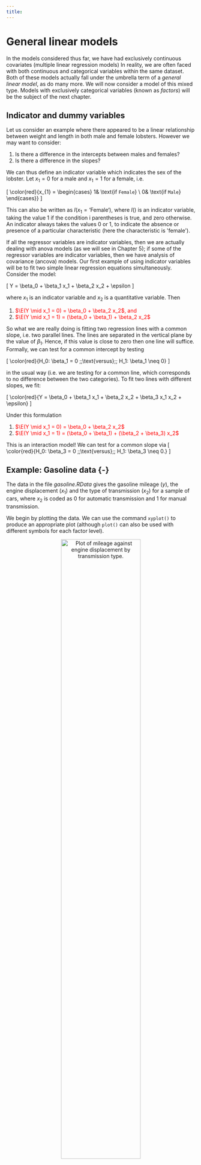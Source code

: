 ```yaml
---
title: 
---
```


# General linear models

In the models considered thus far, we have had exclusively continuous covariates (multiple linear regression models) In reality, we are often faced with both continuous and categorical variables within the same dataset. Both of these models actually fall under the umbrella term of a *general linear model*, as do many more. We will now consider a model of this mixed type. Models with exclusively categorical variables (known as *factors*) will be the subject of the next chapter.

## Indicator and dummy variables
Let us consider an example where there appeared to be a linear relationship between weight and length in both male and female lobsters. However we may want to consider:

1. Is there a difference in the intercepts between males and females?
1. Is there a difference in the slopes?

We can thus define an indicator variable which indicates the sex of the lobster. Let $x_1 = 0$ for a male and $x_1 = 1$ for a female, i.e.

\[
\color{red}{x_{1} = \begin{cases} 1& \text{if `Female`} \\
0& \text{if `Male`}
\end{cases}}
\]

<!-- <span style="color:red;">$x_{1} = \begin{cases} 1& \text{if ``Female''} \\ 0& \text{if ``Male''}\end{cases}$</span> -->

This can also be written as $I(x_1 = \text{`Female`})$, where $I()$ is an indicator variable, taking the value 1 if the condition i parentheses is true, and zero otherwise. An indicator always takes the values 0 or 1, to indicate the absence or presence of a particular characteristic (here the characteristic is 'female').

If all the regressor variables are indicator variables, then we are actually dealing with anova models (as we will see in Chapter 5); if some of the regressor variables are indicator variables, then we have analysis of covariance (ancova) models. Our first example of using indicator variables will be to fit two simple linear regression equations simultaneously. Consider the model:

\[
Y = \beta_0 + \beta_1 x_1 + \beta_2 x_2 + \epsilon
\]

where $x_1$ is an indicator variable and $x_2$ is a quantitative variable. Then

1. <span style="color: red;">$\E(Y \mid x_1 = 0) = \beta_0 + \beta_2 x_2$, and </span>
1. <span style="color: red;">$\E(Y \mid x_1 = 1) = (\beta_0 + \beta_1) + \beta_2 x_2$ </span>

So what we are really doing is fitting two regression lines with a common slope, i.e. two parallel lines. The lines are separated in the vertical plane by the value of $\beta_1$. Hence, if this value is close to zero then one line will suffice. Formally, we can test for a common intercept by testing 

\[
\color{red}{H_0: \beta_1 = 0 \;\;\text{versus}\;\; H_1: \beta_1 \neq 0}
\]

in the usual way (i.e. we are testing for a common line, which corresponds to no difference between the two categories). To fit two lines with different slopes, we fit:

\[
\color{red}{Y = \beta_0 + \beta_1 x_1 + \beta_2 x_2 + \beta_3 x_1 x_2 + \epsilon}
\]

Under this formulation

1.  <span style="color: red;">$\E(Y \mid x_1 = 0) = \beta_0 + \beta_2 x_2$ </span>
1.  <span style="color: red;">$\E(Y \mid x_1 = 1) = (\beta_0 + \beta_1) + (\beta_2 + \beta_3) x_2$ </span>

This is an interaction model! We can test for a common slope via
\[
\color{red}{H_0: \beta_3 = 0 \;\;\text{versus}\;\; H_1: \beta_3 \neq 0.}
\]

## Example: Gasoline data {-}
The data in the file *gasoline.RData* gives the gasoline mileage ($y$), the engine displacement ($x_1$) and the type of transmission ($x_2$) for a sample of cars, where $x_2$ is coded as 0 for automatic transmission and 1 for manual transmission.

We begin by plotting the data. We can use the command `xyplot()` to produce an appropriate plot (although `plot()` can also be used with different symbols for each factor level).

<div class="figure" style="text-align: center">
<img src="general_linear_models_files/figure-html/gasolinexyplot-1.png" alt="Plot of mileage against engine displacement by transmission type." width="65%" />
<p class="caption">(\#fig:gasolinexyplot)Plot of mileage against engine displacement by transmission type.</p>
</div>

There is a clear difference in the intercepts with most automatic transmission points above manual transmission points.  Mileage declines with engine displacement, and it looks like the rate of decline may be different for the two transmission types. In particular, there looks to be a steeper decline for cars with automatic transmission. Let us see what happens if we fit a common line, i.e. ignore transmission type. 


``` r
m1 = lm(y ~ x1, data = gasoline)
summary(m1)
```

```
## 
## Call:
## lm(formula = y ~ x1, data = gasoline)
## 
## Residuals:
##     Min      1Q  Median      3Q     Max 
## -6.9498 -1.8377 -0.0842  1.8158  6.6023 
## 
## Coefficients:
##              Estimate Std. Error t value Pr(>|t|)    
## (Intercept) 34.026933   1.674994  20.315 2.40e-14 ***
## x1          -0.048408   0.006168  -7.848 2.22e-07 ***
## ---
## Signif. codes:  0 '***' 0.001 '**' 0.01 '*' 0.05 '.' 0.1 ' ' 1
## 
## Residual standard error: 3.324 on 19 degrees of freedom
## Multiple R-squared:  0.7643,	Adjusted R-squared:  0.7519 
## F-statistic:  61.6 on 1 and 19 DF,  p-value: 2.224e-07
```

Comments: <br>
<span style="color: red;">- We can see that engine displacement gives a very small $p$-value , suggesting that this is very important. <br>
- However, we have ignored the crucial information on transmission type, and this can give misleading conclusions. </span>

We can add the fitted line to the raw data using `abline(m1)`:

<div class="figure" style="text-align: center">
<img src="general_linear_models_files/figure-html/gasolinefitplot-1.png" alt="Plot of mileage against engine displacement by transmission type with line of best fit overlaid." width="65%" />
<p class="caption">(\#fig:gasolinefitplot)Plot of mileage against engine displacement by transmission type with line of best fit overlaid.</p>
</div>

We can see that the line captures that there is a decline with engine displacement. However, it does not fit the data well, particularly for automatic transmission cars, because we have ignored transmission type. We will now add in the transmission type, allowing a test of

\[
\color{red}{H_0: \beta_2 = 0 \;\;\text{versus}\;\; H_1: \beta_2 \neq 0}
\]

We use the `R` commands


``` r
m2 = lm(y ~ x1 + x2, data = gasoline)
summary(m2)
```

```
## 
## Call:
## lm(formula = y ~ x1 + x2, data = gasoline)
## 
## Residuals:
##    Min     1Q Median     3Q    Max 
## -6.880 -1.970 -0.104  1.796  6.605 
## 
## Coefficients:
##             Estimate Std. Error t value Pr(>|t|)    
## (Intercept) 34.12798    1.89989  17.963  6.1e-13 ***
## x1          -0.04963    0.01162  -4.271  0.00046 ***
## x21          0.34592    2.76144   0.125  0.90170    
## ---
## Signif. codes:  0 '***' 0.001 '**' 0.01 '*' 0.05 '.' 0.1 ' ' 1
## 
## Residual standard error: 3.414 on 18 degrees of freedom
## Multiple R-squared:  0.7645,	Adjusted R-squared:  0.7383 
## F-statistic: 29.21 on 2 and 18 DF,  p-value: 2.231e-06
```

We observe that the addition of the transmission type indicator variable is not significant, and $R^2$ has not changed much either. Perhaps a common slope is a plausible claim?

<div class="figure" style="text-align: center">
<img src="general_linear_models_files/figure-html/gasolinefitplot2-1.png" alt="Plot of mileage against engine displacement by transmission type with lines of best fit for each transmission type overlaid (automatic - black, manual - red)." width="65%" />
<p class="caption">(\#fig:gasolinefitplot2)Plot of mileage against engine displacement by transmission type with lines of best fit for each transmission type overlaid (automatic - black, manual - red).</p>
</div>

Are we overlooking something? What about the gradients? We now fit a model with different intercepts *and* different slopes

\[
\color{red}{H_0: \beta_3 = 0 \;\;\text{versus}\;\; H_1: \beta_3 \neq 0}
\]


``` r
m3 = lm(y ~ x1 + x2 + x1:x2, data = gasoline)
summary(m3)
```

```
## 
## Call:
## lm(formula = y ~ x1 + x2 + x1:x2, data = gasoline)
## 
## Residuals:
##     Min      1Q  Median      3Q     Max 
## -6.2712 -1.2042  0.2958  1.4758  3.5412 
## 
## Coefficients:
##              Estimate Std. Error t value Pr(>|t|)    
## (Intercept)  42.91963    2.78705  15.400 2.04e-11 ***
## x1           -0.11677    0.02022  -5.776 2.24e-05 ***
## x21         -13.77463    4.36449  -3.156  0.00577 ** 
## x1:x21        0.08329    0.02252   3.699  0.00178 ** 
## ---
## Signif. codes:  0 '***' 0.001 '**' 0.01 '*' 0.05 '.' 0.1 ' ' 1
## 
## Residual standard error: 2.615 on 17 degrees of freedom
## Multiple R-squared:  0.8695,	Adjusted R-squared:  0.8465 
## F-statistic: 37.75 on 3 and 17 DF,  p-value: 9.809e-08
```

We see that the $p$-value for the interaction is significant beyond the $1\%$ level, suggesting the slopes are different and $\beta_3 \neq 0$. Furthermore, we also see that the main effect of the transmission type is also now significant (also at the $1\%$ level). The conclusion for engine displacement is largely as before, with a significant (and negative) coefficient although the magnitude has now changed. $R^2$ has increased to around $87\%$, indicating that this model captures more of the uncertainty in mileage. 

These results highlight the need to always include all lower order terms up-to-and-including the highest order term. Adding the respective lines of best fit to the raw data now gives:

<div class="figure" style="text-align: center">
<img src="general_linear_models_files/figure-html/gasolinefitplot3-1.png" alt="Plot of mileage against engine displacement by transmission type with lines of best fit for each transmission type overlaid (automatic - black, manual - red) from interaction model." width="65%" />
<p class="caption">(\#fig:gasolinefitplot3)Plot of mileage against engine displacement by transmission type with lines of best fit for each transmission type overlaid (automatic - black, manual - red) from interaction model.</p>
</div>

This is clearly a much better fit. Note the crossing lines, which are indicative of an interaction. Now that we are happier with our model we should carry out the usual residual checks (not included here).

### Model interpretation {-}
The final model is:

\begin{align*}
\color{red}{\text{Mileage} = 42.92} &\color{red}{- 0.12\times\text{Engine displacement}} \\
&\color{red}{- 13.77 \times I(\text{Transmission type} = 1)} \\
&\color{red}{+ 0.08\times \text{Engine displacement} \times I(\text{Transmission type} = 1)}
\end{align*}

This can be expressed as two separate models:

\begin{align*}
\color{red}{\text{Type 0: Mileage}} &\color{red}{= 42.92 - 0.12\times \text{Engine displacement}} \\
\color{red}{\text{Type 1: Mileage}} &\color{red}{= 29.15 - 0.04\times \text{Engine displacement}}
\end{align*}

Overall it can be seen that the mileage decreases by 0.12 for every unit increase in engine displacement when the transmission is automatic, and by 0.04 units when the transmission is manual.  The decrease is greater when the transmission is automatic, as we would expect based on our initial plot. The effect of engine displacement differs according to the transmission type and two non-parallel lines must be used to model the data.

## Model selection criteria
Recall $R^2 = \text{RSS}/\text{TSS}$, is the coefficient of determination, i.e. the proportion of the total (corrected) sum of squares of the response $Y$ explained by the model. The aim is to select a model that accounts for as much of this variation as is practical, i.e. we would like to only include regressors that are useful in some sense. 

However, $R^2$ cannot decrease as regressor variables are added to the model. Thus the maximum $R^2$ will always be the model that contains all the regressor variables. As more regressors are added $R^2$ increases, but 'tails off'. Thus, we could choose $k$ (the number of regressors to include) at the 'elbow'. In addition, some alternative measures exist which can be minimised or maximised directly, removing some of the subjective issues based around using $R^2$ alone.

### Model selection criteria: adjusted $R^2$
The adjusted coefficient of determination is defined as

\[
\color{red}{R^2_{\text{adj}} = 1 - \frac{\text{RMS}}{\text{TMS}}}
\]

where $\text{RMS}$ is the residual mean square error and $\text{TMS}$ is the total mean square error. This approach rescales $R^2$ using the degrees of freedom. Assuming we have $k$ degrees of freedom

\begin{align*}
\color{red}{R^2_{\text{adj}}} &\color{red}{= 1 - \frac{\text{RSS}/(n - p -1)}{\text{TSS}/(n - 1)}} \\
\\
&\color{red}{= 1 - \frac{\text{(TSS - Reg SS)}/(n - p - 1)}{\text{TSS}/(n - 1)}} \\
\\
&\color{red}{= 1 - (1 - R^2)\frac{n - 1}{n - p - 1}}
\end{align*}

This equivalence can also be stated as

\[
\color{red}{\frac{(n - 1)R^2 - p}{n - p - 1}}
\]

Hence, to summarise

- $R^2$ and $R^2_{\text{adj}}$ are directly related.
- Adjusted $R^2$ need not always increase as variables are added to the model.
- Adjusted $R^2$ tends to stabilise around some upper limit as variables are added.
- The simplest model with an adjusted $R^2$ near this upper limit can be chosen as the 'best' model.

### Model selection criteria: Akaike's Information Criterion
In 1974, Hirotogu Akaike developed a criterion for model selection that has since come to bear his name, Akaike’s Information Criterion, which is typically abbreviated as AIC. The criterion offers a compromise between model complexity and goodness-of-fit and is defined as

\begin{align*}
\color{red}{\text{AIC}} &\color{red}{= 2(p + 2)  - 2\ln L\left(\vec{\hat{\theta}}\right)} \\
&\color{red}{= 2(p + 2) + n\ln(\text{RMS}) + c}
\end{align*}

where $p$ is the number of regressors in the model (hence $p+2$ is the total number of estimated parameters, including the residual variance), $L\left(\hat{\vec{\theta}}\right)$ is the likelihood for the model, $\vec{\hat{\theta}}$ is the vector of estimated parameters *including* the estimated residual variance. Also, $\text{RMS} = (1 - R^2_{p, \text{adj}}) \text{TMS}$ and, hence, AIC is also a function of adjusted $R^2$. The larger adjusted $R^2$ is then $n \ln (1 - R_{p, \text{adj}}^2)$, which is negative, becomes larger in absolute value. Therefore, AIC will also tend to choose a model with small $p$, and with adjusted $R^2$ close to its maximum.

## Reducing the number of variables
Often a regression model will include irrelevant explanatory variables, or will omit important explanatory variables. We try to include enough explanatory variables to explain the variation in the response variable adequately, however we would like to keep the number of explanatory variables down, since the variance of the prediction, $\hat{Y}$, increases as the number of regressors increases. From a set of potential explanatory variables, the choice of which subset to choose is therefore a compromise between the two aims.

### Backwards elimination
One unsophisticated method is to do the regression using all possible combinations of the explanatory variables and to just choose all the significant ones. This doesn't work, because the explanatory variables all affect each other's significance levels! It also requires the fitting of $2^p - 1$ models, which may be unfeasible for moderate $p$.

Instead, we shall initially consider the method of removing the variable with the largest $p$-value and continuing removing variables one at a time until all the remaining variables have small p-values ($< 0.05$). This is called *backwards elimination*.

